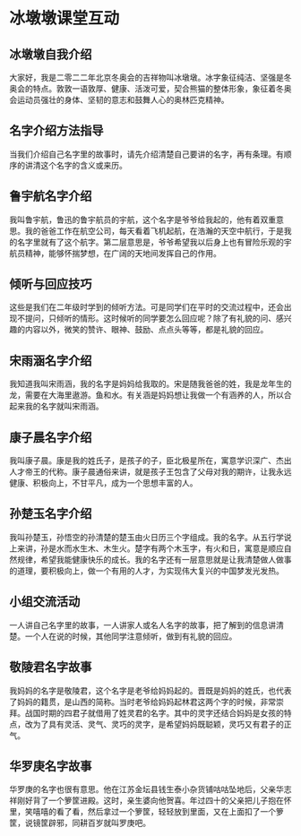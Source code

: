 # 冰墩墩课堂互动

## 冰墩墩自我介绍
大家好，我是二零二二年北京冬奥会的吉祥物叫冰墩墩。冰字象征纯洁、坚强是冬奥会的特点。敦敦一语敦厚、健康、活泼可爱，契合熊猫的整体形象，象征着冬奥会运动员强壮的身体、坚韧的意志和鼓舞人心的奥林匹克精神。

## 名字介绍方法指导
当我们介绍自己名字里的故事时，请先介绍清楚自己要讲的名字，再有条理。有顺序的讲清这个名字的含义或来历。

## 鲁宇航名字介绍
我叫鲁宇航，鲁迅的鲁宇航员的宇航，这个名字是爷爷给我起的，他有着双重意思。我的爸爸工作在航空公司，每天看着飞机起航，在浩瀚的天空中航行，于是我的名字里就有了这个航字。第二层意思是，爷爷希望我以后身上也有冒险乐观的宇航员精神，能够怀揣梦想，在广阔的天地间发挥自己的作用。

## 倾听与回应技巧
这些是我们在二年级时学到的倾听方法。可是同学们在平时的交流过程中，还会出现不提问，只倾听的情形。这时候听的同学要怎么回应呢？除了有礼貌的问、感兴趣的内容以外，微笑的赞许、眼神、鼓励、点点头等等，都是礼貌的回应。

## 宋雨涵名字介绍
我知道我叫宋雨涵，我的名字是妈妈给我取的。宋是随我爸爸的姓，我是龙年生的龙，需要在大海里遨游。鱼和水。有关涵是妈妈想让我做一个有涵养的人，所以合起来我的名字就叫宋雨涵。

## 康子晨名字介绍
我叫康子晨。康是我的姓氏子，是孩子的子，臣北极星所在，寓意学识深广、杰出人才帝王的代称。康子晨通俗来讲，就是孩子王包含了父母对我的期许，让我永远健康、积极向上，不甘平凡，成为一个思想丰富的人。

## 孙楚玉名字介绍
我叫孙楚玉，孙悟空的孙清楚的楚玉由火日历三个字组成。我的名字。从五行学说上来讲，孙是水而水生木、木生火。楚字有两个木玉字，有火和日，寓意是顺应自然规律，希望我能健康快乐的成长。我的名字还有一层意思就是让我清楚做人做事的道理，要积极向上，做一个有用的人才，为实现伟大复兴的中国梦发光发热。

## 小组交流活动
一人讲自己名字里的故事，一人讲家人或名人名字的故事，把了解到的信息讲清楚。一个人在说的时候，其他同学注意倾听，做到有礼貌的回应。

## 敬陵君名字故事
我妈妈的名字是敬陵君，这个名字是老爷给妈妈起的。晋既是妈妈的姓氏，也代表了妈妈的籍贯，是山西的简称。当时老爷给妈妈起林君这两个字的时候，非常崇拜。战国时期的四君子就借用了姓灵君的名字。其中的灵字还结合妈妈是女孩的特点，改为了具有灵活、灵气、灵巧的灵字，是希望妈妈既聪颖，灵巧又有君子的正气。

## 华罗庚名字故事
华罗庚的名字也很有意思。他在江苏金坛县钱生泰小杂货铺咕咕坠地后，父亲华志祥刚好背了一个箩筐进殿。这时，亲生婆向他贺喜。年过四十的父亲把儿子抱在怀里，笑嘻嘻的看了看，然后拿过一个箩筐，轻轻放到里面，又在上面扣了一个箩筐，说镜筐辟邪，同耕百岁就叫罗庚吧。